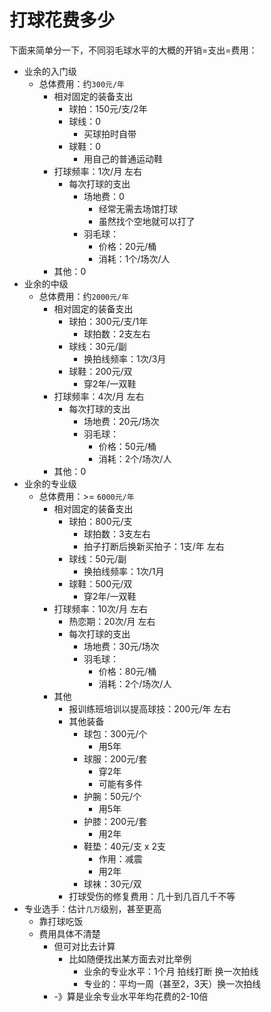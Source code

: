# 打球花费多少

下面来简单分一下，不同羽毛球水平的大概的开销=支出=费用：

* 业余的入门级
  * 总体费用：约`300元/年`
    * 相对固定的装备支出
      * 球拍：150元/支/2年
      * 球线：0
        * 买球拍时自带
      * 球鞋：0
        * 用自己的普通运动鞋
    * 打球频率：1次/月 左右
      * 每次打球的支出
        * 场地费：0
          * 经常无需去场馆打球
          * 虽然找个空地就可以打了
        * 羽毛球：
          * 价格：20元/桶
          * 消耗：1个/场次/人
    * 其他：0
* 业余的中级
  * 总体费用：约`2000元/年`
    * 相对固定的装备支出
      * 球拍：300元/支/1年
        * 球拍数：2支左右
      * 球线：30元/副
        * 换拍线频率：1次/3月
      * 球鞋：200元/双
        * 穿2年/一双鞋
    * 打球频率：4次/月 左右
      * 每次打球的支出
        * 场地费：20元/场次
        * 羽毛球：
          * 价格：50元/桶
          * 消耗：2个/场次/人
    * 其他：0
* 业余的专业级
  * 总体费用：>= `6000元/年`
    * 相对固定的装备支出
      * 球拍：800元/支
        * 球拍数：3支左右
        * 拍子打断后换新买拍子：1支/年 左右
      * 球线：50元/副
        * 换拍线频率：1次/1月
      * 球鞋：500元/双
        * 穿2年/一双鞋
    * 打球频率：10次/月 左右
      * 热恋期：20次/月 左右
      * 每次打球的支出
        * 场地费：30元/场次
        * 羽毛球：
          * 价格：80元/桶
          * 消耗：2个/场次/人
    * 其他
      * 报训练班培训以提高球技：200元/年 左右
      * 其他装备
        * 球包：300元/个
          * 用5年
        * 球服：200元/套
          * 穿2年
          * 可能有多件
        * 护腕：50元/个
          * 用5年
        * 护膝：200元/套
          * 用2年
        * 鞋垫：40元/支 x 2支
          * 作用：减震
          * 用2年
        * 球袜：30元/双
      * 打球受伤的修复费用：几十到几百几千不等
* 专业选手：估计`几万`级别，甚至更高
  * 靠打球吃饭
  * 费用具体不清楚
    * 但可对比去计算
      * 比如随便找出某方面去对比举例
        * 业余的专业水平：1个月 拍线打断 换一次拍线
        * 专业的：平均一周（甚至2，3天）换一次拍线
    * -》算是业余专业水平年均花费的2-10倍
